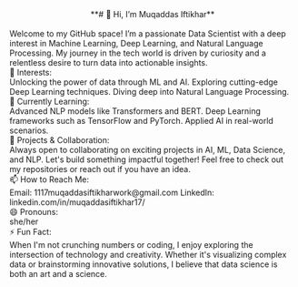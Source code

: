 <center>**# 👋 Hi, I’m Muqaddas Iftikhar**</center> <br>
Welcome to my GitHub space! I’m a passionate Data Scientist with a deep interest in Machine Learning, Deep Learning, and Natural Language Processing. My journey in the tech world is driven by curiosity and a relentless desire to turn data into actionable insights.

<br>
👀 Interests:

<br>
Unlocking the power of data through ML and AI.
Exploring cutting-edge Deep Learning techniques.
Diving deep into Natural Language Processing.
<br>
🌱 Currently Learning:

<br>
Advanced NLP models like Transformers and BERT.
Deep Learning frameworks such as TensorFlow and PyTorch.
Applied AI in real-world scenarios.
<br>
💼 Projects & Collaboration:

<br>
Always open to collaborating on exciting projects in AI, ML, Data Science, and NLP.
Let's build something impactful together! Feel free to check out my repositories or reach out if you have an idea.
<br>
📫 How to Reach Me:

<br>
Email: 1117muqaddasiftikharwork@gmail.com
LinkedIn: linkedin.com/in/muqaddasiftikhar17/
<br>
😄 Pronouns:

<br>
she/her
<br>
⚡ Fun Fact:

<br>
When I'm not crunching numbers or coding, I enjoy exploring the intersection of technology and creativity. Whether it's visualizing complex data or brainstorming innovative solutions, I believe that data science is both an art and a science.
